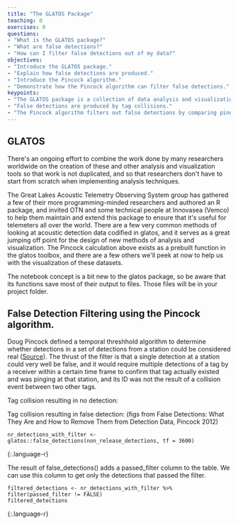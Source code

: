 ```yaml
---
title: "The GLATOS Package"
teaching: 0
exercises: 0
questions:
- "What is the GLATOS package?"
- "What are false detections?"
- "How can I filter false detections out of my data?"
objectives:
- "Introduce the GLATOS package."
- "Explain how false detections are produced."
- "Introduce the Pincock algorithm."
- "Demonstrate how the Pincock algorithm can filter false detections."
keypoints:
- "The GLATOS package is a collection of data analysis and visualization tools."
- "False detections are produced by tag collisions."
- "The Pincock algorithm filters out false detections by comparing pings across nearby stations."
---
```


## GLATOS
There's an ongoing effort to combine the work done by many researchers worldwide on the creation of these and other analysis and visualization tools so that work is not duplicated, and so that researchers don't have to start from scratch when implementing analysis techniques.

The Great Lakes Acoustic Telemetry Observing System group has gathered a few of their more programming-minded researchers and authored an R package, and invited OTN and some technical people at Innovasea (Vemco) to help them maintain and extend this package to ensure that it's useful for telemeters all over the world. There are a few very common methods of looking at acoustic detection data codified in glatos, and it serves as a great jumping off point for the design of new methods of analysis and visualization. The Pincock calculation above exists as a prebuilt function in the glatos toolbox, and there are a few others we'll peek at now to help us with the visualization of these datasets.

The notebook concept is a bit new to the glatos package, so be aware that its functions save most of their output to files. Those files will be in your project folder.

## False Detection Filtering using the Pincock algorithm.

Doug Pincock defined a temporal threshhold algorithm to determine whether detections in a set of detections from a station could be considered real ([Source](https://www.vemco.com/pdf/false_detections.pdf "Link to Pincock Paper")). The thrust of the filter is that a single detection at a station could very well be false, and it would require multiple detections of a tag by a receiver within a certain time frame to confirm that tag actually existed and was pinging at that station, and its ID was not the result of a collision event between two other tags.

Tag collision resulting in no detection:

Tag collision resulting in false detection:
(figs from False Detections: What They Are and How to Remove Them from Detection Data, Pincock 2012)

~~~
nr_detections_with_filter <- glatos::false_detections(non_release_detections, tf = 3600)
~~~
{:.language-r}

The result of false_detections() adds a passed_filter column to the table. We can use this column to get only the detections that passed the filter.

~~~
filtered_detections <- nr_detections_with_filter %>% filter(passed_filter != FALSE)
filtered_detections
~~~

{:.language-r}
